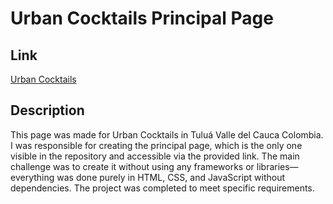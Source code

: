 # Urban Cocktails Principal Page

## Link
[Urban Cocktails](https://urbancocktails.netlify.app/)

## Description
This page was made for Urban Cocktails in Tuluá Valle del Cauca Colombia.
I was responsible for creating the principal page, which is the only one visible in the repository and accessible via the provided link.
The main challenge was to create it without using any frameworks or libraries—everything was done purely in HTML, CSS, and JavaScript without dependencies.
The project was completed to meet specific requirements.
